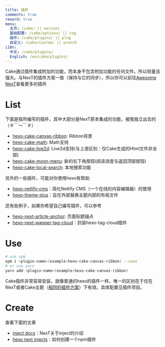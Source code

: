 ```yaml
---
title: 插件
comments: true
reward: true
menu:
  主页: /cake/ || eercast
  基础配置: /cake/options/ || cog
  插件: /cake/plugins/ || plug
  自定义: /cake/custom/ || wrench
i18n:
  中文: /cake/plugins/
  English: /en/cake/plugins/
---
```


Cake通过插件集成附加的功能，而本身不包含附加功能的任何文件。所以轻量且强大。与NexT的插件方案一致（保持与它的同步），所以你可以前往[Awesome NexT](https://github.com/theme-next/awesome-next)查看更多的插件

# List

下面是我所编写的插件，其中大部分是NexT原本集成的功能，被我独立出去的（＃￣～￣＃）

- [hexo-cake-canvas-ribbon](https://github.com/jiangtj-lab/hexo-cake-canvas-ribbon): Ribbon背景
- [hexo-cake-math](https://github.com/jiangtj-lab/hexo-cake-math): Math支持
- [hexo-cake-live2d](https://github.com/jiangtj-lab/hexo-cake-live2d): Live2d支持(与上游区别：仅Cake生成的Html文件非全部)
- [hexo-cake-moon-menu](https://github.com/jiangtj-lab/hexo-cake-moon-menu): 新的右下角按钮(阅读进度与返回顶部按钮)
- [hexo-cake-local-search](https://github.com/jiangtj-lab/hexo-cake-local-search): 本地搜索功能

另外的一些插件，可能对你使用hexo有帮助
- [hexo-netlify-cms](https://github.com/jiangtj/hexo-netlify-cms)：简化Netlify CMS（一个在线的内容编辑器）的使用
- [hexo-theme-plus](https://github.com/jiangtj/hexo-theme-plus)：旨在外部替换主题内部的布局文件

还有些例子，如果你希望自己编写插件，可以参考
- [hexo-next-article-anchor](https://github.com/jiangtj-lab/hexo-next-article-anchor): 页面标题锚点
- [hexo-next-wapper-tag-cloud](https://github.com/jiangtj-lab/hexo-next-wapper-tag-cloud)：封装hexo-tag-cloud插件

# Use

```bash
# use npm
npm i <plugin-name>(example:hexo-cake-canvas-ribbon) --save
# or use yarn
yarn add <plugin-name>(example:hexo-cake-canvas-ribbon)
```

Cake插件非常容易安装，就像普通的hexo的插件一样，唯一的区别在于仅在NexT或者Cake主题（[相同的插件方案](/cake/cubes)）下有效。具体配置见插件项目。

# Create

查看下面的文章
- [inject docs](https://theme-next.org/docs/advanced-settings#Injects)：NexT关于inject的介绍
- [hexo next injects](https://www.dnocm.com/articles/beechnut/hexo-next-injects/)：如何创建一个npm插件
